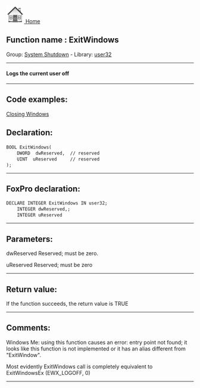 [<img src="../../images/home.png"> Home ](https://github.com/VFPX/Win32API)  

## Function name : ExitWindows
Group: [System Shutdown](../../functions_group.md#System_Shutdown)  -  Library: [user32](../../libraries.md#user32)  
***  


#### Logs the current user off
***  


## Code examples:
[Closing Windows](../../samples/sample_036.md)  

## Declaration:
```foxpro  
BOOL ExitWindows(
	DWORD  dwReserved,	// reserved
	UINT  uReserved 	// reserved
);  
```  
***  


## FoxPro declaration:
```foxpro  
DECLARE INTEGER ExitWindows IN user32;
	INTEGER dwReserved,;
	INTEGER uReserved  
```  
***  


## Parameters:
dwReserved
Reserved; must be zero. 

uReserved
Reserved; must be zero  
***  


## Return value:
If the function succeeds, the return value is TRUE  
***  


## Comments:
Windows Me: using this function causes an error: entry point not found; it looks like this function is not implemented or it has an alias different from "ExitWindow".  
  
Most evidently ExitWindows call is completely equivalent to  
ExitWindowsEx (EWX_LOGOFF, 0)  
  
***  

